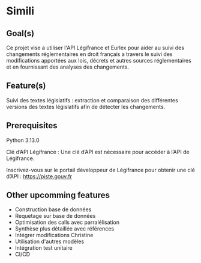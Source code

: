 # Simili

## Goal(s)

Ce projet vise a utiliser l'API Légifrance et Eurlex pour aider au suivi des changements réglementaires en droit français a travers le suivi des modifications apportées aux lois, décrets et autres sources réglementaires et en fournissant des analyses des changements.

## Feature(s)

Suivi des textes législatifs : extraction et comparaison des différentes versions des textes législatifs afin de détecter les changements.

## Prerequisites

Python 3.13.0

Clé d’API Légifrance : Une clé d’API est nécessaire pour accéder à l’API de Légifrance.

Inscrivez-vous sur le portail développeur de Légifrance pour obtenir une clé d’API : https://piste.gouv.fr


## Other upcomming features
- Construction base de données
- Requetage sur base de données
- Optimisation des calls avec parralélisation 
- Synthèse plus détaillée avec références
- Intégrer modifications Christine
- Utilisation d'autres modèles
- Intégration test unitaire
- CI/CD

